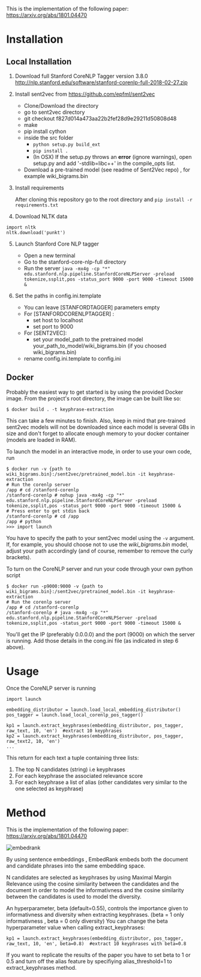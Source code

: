 This is the implementation of the following paper: https://arxiv.org/abs/1801.04470

# Installation

## Local Installation

1. Download full Stanford CoreNLP Tagger version 3.8.0
http://nlp.stanford.edu/software/stanford-corenlp-full-2018-02-27.zip

2. Install sent2vec from 
https://github.com/epfml/sent2vec
    * Clone/Download the directory
    * go to sent2vec directory
    * git checkout f827d014a473aa22b2fef28d9e29211d50808d48
    * make
    * pip install cython
    * inside the src folder 
        * ``python setup.py build_ext``
        * ``pip install . ``
        * (In OSX) If the setup.py throws an **error** (ignore warnings), open setup.py and add '-stdlib=libc++' in the compile_opts list.        
    * Download a pre-trained model (see readme of Sent2Vec repo) , for example wiki_bigrams.bin
     
3. Install requirements
    
    After cloning this repository go to the root directory and
    ``pip install -r requirements.txt``

4. Download NLTK data
```
import nltk 
nltk.download('punkt')
```

5. Launch Stanford Core NLP tagger
    * Open a new terminal
    * Go to the stanford-core-nlp-full directory
    * Run the server `java -mx4g -cp "*" edu.stanford.nlp.pipeline.StanfordCoreNLPServer -preload tokenize,ssplit,pos -status_port 9000 -port 9000 -timeout 15000 & `


6. Set the paths in config.ini.template
    * You can leave [STANFORDTAGGER] parameters empty
    * For [STANFORDCORENLPTAGGER] :
        * set host to localhost
        * set port to 9000
    * For [SENT2VEC]:
        * set your model_path to the pretrained model
        your_path_to_model/wiki_bigrams.bin (if you choosed wiki_bigrams.bin)
    * rename config.ini.template to config.ini

## Docker

Probably the easiest way to get started is by using the provided Docker image.
From the project's root directory, the image can be built like so:
```
$ docker build . -t keyphrase-extraction
```
This can take a few minutes to finish.
Also, keep in mind that pre-trained sent2vec models will not be downloaded since each model is several GBs in size and don't forget to allocate enough memory to your docker container (models are loaded in RAM).

To launch the model in an interactive mode, in order to use your own code, run
```
$ docker run -v {path to wiki_bigrams.bin}:/sent2vec/pretrained_model.bin -it keyphrase-extraction
# Run the corenlp server
/app # cd /stanford-corenlp
/stanford-corenlp # nohup java -mx4g -cp "*" edu.stanford.nlp.pipeline.StanfordCoreNLPServer -preload tokenize,ssplit,pos -status_port 9000 -port 9000 -timeout 15000 &
# Press enter to get stdin back
/stanford-corenlp # cd /app
/app # python
>>> import launch
```
You have to specify the path to your sent2vec model using the `-v` argument.
If, for example, you should choose not to use the *wiki_bigrams.bin* model, adjust your path accordingly (and of course, remember to remove the curly brackets).


To turn on the CoreNLP server and run your code through your own python script
```
$ docker run -p9000:9000 -v {path to wiki_bigrams.bin}:/sent2vec/pretrained_model.bin -it keyphrase-extraction
# Run the corenlp server
/app # cd /stanford-corenlp
/stanford-corenlp # java -mx4g -cp "*" edu.stanford.nlp.pipeline.StanfordCoreNLPServer -preload tokenize,ssplit,pos -status_port 9000 -port 9000 -timeout 15000 &
```
You'll get the IP (preferably 0.0.0.0) and the port (9000) on which the server is running. Add those details in the cong.ini file (as indicated in step 6 above). 

# Usage

Once the CoreNLP server is running

```
import launch

embedding_distributor = launch.load_local_embedding_distributor()
pos_tagger = launch.load_local_corenlp_pos_tagger()

kp1 = launch.extract_keyphrases(embedding_distributor, pos_tagger, raw_text, 10, 'en')  #extract 10 keyphrases
kp2 = launch.extract_keyphrases(embedding_distributor, pos_tagger, raw_text2, 10, 'en')
...
```

This return for each text a tuple containing three lists:
1) The top N candidates (string) i.e keyphrases
2) For each keyphrase the associated relevance score
3) For each keyphrase a list of alias (other candidates very similar to the one selected
as keyphrase)

# Method

This is the implementation of the following paper:
https://arxiv.org/abs/1801.04470

![embedrank](embedrank.gif)

By using sentence embeddings , EmbedRank embeds both the document and candidate phrases into the same embedding space.

N candidates are selected as keyphrases by using Maximal Margin Relevance using the cosine similarity between the candidates and the
document in order to model the informativness and the cosine
similarity between the candidates is used to model the diversity.

An hyperparameter, beta (default=0.55), controls the importance given to 
informativness and diversity when extracting keyphrases.
(beta = 1 only informativness , beta = 0 only diversity)
You can change the beta hyperparameter value when calling extract_keyphrases:

```
kp1 = launch.extract_keyphrases(embedding_distributor, pos_tagger, raw_text, 10, 'en', beta=0.8)  #extract 10 keyphrases with beta=0.8

```

If you want to replicate the results of the paper you have to set beta to 1 or 0.5 and turn off the alias feature by specifiying alias_threshold=1 to extract_keyphrases method.

